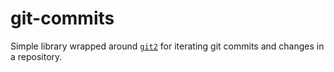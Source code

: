 # git-commits

Simple library wrapped around [`git2`] for iterating git commits and changes in a repository.

[`git2`]: https://crates.io/crates/git2
